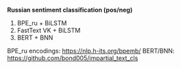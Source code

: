 **Russian sentiment classification (pos/neg)**

1. BPE_ru + BiLSTM
2. FastText VK + BiLSTM
3. BERT + BNN

BPE_ru encodings: https://nlp.h-its.org/bpemb/
BERT/BNN: https://github.com/bond005/impartial_text_cls
